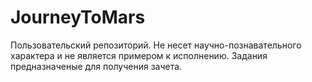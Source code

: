 # JourneyToMars

Пользовательский репозиторий. Не несет научно-познавательного характера и не является примером к исполнению. Задания предназначеные для получения зачета.

